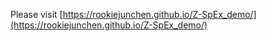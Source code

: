 Please visit [https://rookiejunchen.github.io/Z-SpEx_demo/](https://rookiejunchen.github.io/Z-SpEx_demo/)

